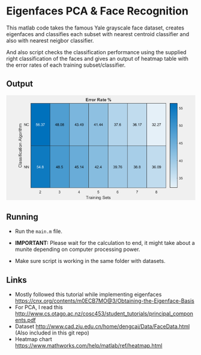 # Eigenfaces PCA & Face Recognition

This matlab code takes the famous Yale grayscale face dataset, creates eigenfaces and classifies each subset with nearest centroid classifier and also with nearest neigbor classifier.

And also script checks the classification performance using the supplied right classification of the faces and gives an output of heatmap table with the error rates of each training subset/classifier.

## Output

<img src="output.png" />

## Running

- Run the `main.m` file.
- **IMPORTANT:** Please wait for the calculation to end, it might take about a munite depending on computer processing power.

- Make sure script is working in the same folder with datasets.

## Links
- Mostly followed this tutorial while implementing eigenfaces https://cnx.org/contents/m0ECB7MO@3/Obtaining-the-Eigenface-Basis
- For PCA, I read this http://www.cs.otago.ac.nz/cosc453/student_tutorials/principal_components.pdf
- Dataset http://www.cad.zju.edu.cn/home/dengcai/Data/FaceData.html (Also included in this git repo)
- Heatmap chart https://www.mathworks.com/help/matlab/ref/heatmap.html
